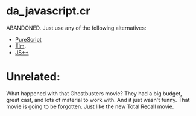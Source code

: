 
da\_javascript.cr
==================

ABANDONED. Just use any of the following alternatives:

* [PureScript](http://www.purescript.org)
* [Elm](http://elm-lang.org).
* [JS++](https://www.onux.com/jspp/)

Unrelated:
=================

What happened with that Ghostbusters movie?
They had a big budget, great cast, and lots of
material to work with. And it just wasn't funny.
That movie is going to be forgotten. Just like
the new Total Recall movie.

